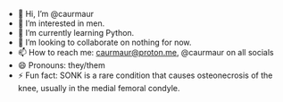 - 👋 Hi, I’m @caurmaur
- 👀 I’m interested in men.
- 🌱 I’m currently learning Python.
- 💞️ I’m looking to collaborate on nothing for now.
- 📫 How to reach me: caurmaur@proton.me, @caurmaur on all socials
- 😄 Pronouns: they/them
- ⚡ Fun fact: SONK is a rare condition that causes osteonecrosis of the knee, usually in the medial femoral condyle.

<!---
caurmaur/caurmaur is a ✨ special ✨ repository because its `README.md` (this file) appears on your GitHub profile.
You can click the Preview link to take a look at your changes.
--->
